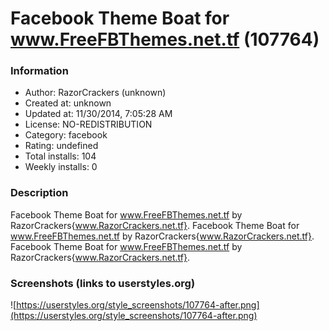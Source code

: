 # Facebook Theme Boat for www.FreeFBThemes.net.tf (107764)

### Information
- Author: RazorCrackers (unknown)
- Created at: unknown
- Updated at: 11/30/2014, 7:05:28 AM
- License: NO-REDISTRIBUTION
- Category: facebook
- Rating: undefined
- Total installs: 104
- Weekly installs: 0


### Description
Facebook Theme Boat for www.FreeFBThemes.net.tf by RazorCrackers{www.RazorCrackers.net.tf}. Facebook Theme Boat for www.FreeFBThemes.net.tf by RazorCrackers{www.RazorCrackers.net.tf}. Facebook Theme Boat for www.FreeFBThemes.net.tf by RazorCrackers{www.RazorCrackers.net.tf}.


### Screenshots (links to userstyles.org)
![https://userstyles.org/style_screenshots/107764-after.png](https://userstyles.org/style_screenshots/107764-after.png)


